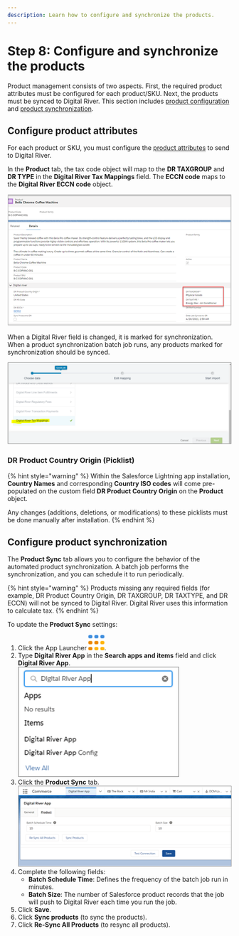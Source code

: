 ```yaml
---
description: Learn how to configure and synchronize the products.
---
```


# Step 8: Configure and synchronize the products

Product management consists of two aspects. First, the required product attributes must be configured for each product/SKU. Next, the products must be synced to Digital River. This section includes [product configuration](step-8-configure-and-synchronize-the-products.md#product-configuration) and [product synchronization](step-8-configure-and-synchronize-the-products.md#product-synchronization).

## Configure product attributes

For each product or SKU, you must configure the [product attributes](step-5-add-custom-fields-to-the-page-layouts.md) to send to Digital River.

In the **Product** tab, the tax code object will map to the **DR TAXGROUP** and **DR TYPE** in the **Digital River Tax Mappings** field. The **ECCN code** maps to the **Digital River ECCN code** object.

![](<../.gitbook/assets/Product setup and sync.png>)

When a Digital River field is changed, it is marked for synchronization. When a product synchronization batch job runs, any products marked for synchronization should be synced.

![](<../.gitbook/assets/Digital River tax mapping custom object.png>)

### DR Product Country Origin (Picklist)

{% hint style="warning" %}
Within the Salesforce Lightning app installation, **Country Names** and corresponding **Country ISO codes** will come pre-populated on the custom field **DR Product Country Origin** on the **Product** object.

Any changes (additions, deletions, or modifications) to these picklists must be done manually after installation.
{% endhint %}

## Configure product synchronization

The **Product Sync** tab allows you to configure the behavior of the automated product synchronization. A batch job performs the synchronization, and you can schedule it to run periodically.

{% hint style="warning" %}
Products missing any required fields (for example, DR Product Country Origin, DR TAXGROUP, DR TAXTYPE, and DR ECCN) will not be synced to Digital River. Digital River uses this information to calculate tax.
{% endhint %}

To update the **Product Sync** settings:

1. Click the App Launcher ![](<../.gitbook/assets/App launcher.png>).
2. Type **Digital River App** in the **Search apps and items** field and click **Digital River App**.\
   ![](<../.gitbook/assets/DR App in Search.png>)
3. Click the **Product Sync** tab.\
   ![](<../.gitbook/assets/Product Sync tab.png>)
4. Complete the following fields:
   * **Batch Schedule Time**: Defines the frequency of the batch job run in minutes.
   * **Batch Size**: The number of Salesforce product records that the job will push to Digital River each time you run the job.
5. Click **Save**.
6. Click **Sync products** (to sync the products).
7. Click **Re-Sync All Products** (to resync all products).
